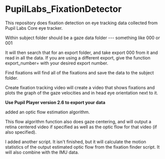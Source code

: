 # PupilLabs_FixationDetector
This repository does fixation detection on eye tracking data collected from Pupil Labs Core eye tracker.

Within subject folder should be a gaze data folder --- something like 000 or 001

It will then search that for an export folder, and take export 000 from it and read in all the data. If you are using a different export, give the function export_number= with your desired export number. 

Find fixations will find all of the fixations and save the data to the subject folder.

Create fixation tracking video will create a video that shows fixations and plots the graph of the gaze velocities and in head eye orientation next to it. 

**Use Pupil Player version 2.6 to export your data**

added an optic flow estimation algorithm. 

This flow algorithm function also does gaze centering, and will output a retina centered video if specified as well as the optic flow for that video (if also specified).




I added another script. It isn't finished, but it will calculate the motion statistics of the output estimated optic flow from the fixation finder script. It will also combine with the IMU data. 
